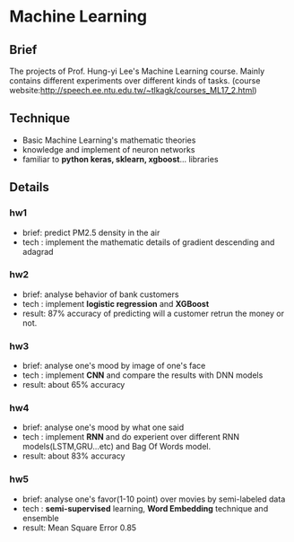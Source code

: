 # Machine Learning
## Brief
The projects of Prof. Hung-yi Lee's Machine Learning course. Mainly contains different experiments over different kinds of tasks.
(course website:http://speech.ee.ntu.edu.tw/~tlkagk/courses_ML17_2.html)

## Technique
* Basic Machine Learning's mathematic theories
* knowledge and implement of neuron networks
* familiar to **python keras, sklearn, xgboost**... libraries

## Details
### hw1
* brief: predict PM2.5 density in the air
* tech : implement the mathematic details of gradient descending and adagrad

### hw2
* brief: analyse behavior of bank customers
* tech : implement **logistic regression** and **XGBoost**
* result: 87% accuracy of predicting will a customer retrun the money or not.

### hw3
* brief: analyse one's mood by image of one's face 
* tech : implement **CNN** and compare the results with DNN models
* result: about 65% accuracy

### hw4
* brief: analyse one's mood by what one said
* tech : implement **RNN** and do experient over different RNN models(LSTM,GRU...etc) and Bag Of Words model.
* result: about 83% accuracy

### hw5
* brief: analyse one's favor(1-10 point) over movies by semi-labeled data
* tech : **semi-supervised** learning, **Word Embedding** technique and ensemble
* result: Mean Square Error 0.85